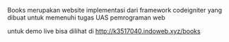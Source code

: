 Books merupakan website implementasi dari framework codeigniter yang dibuat untuk memenuhi tugas UAS pemrograman web

untuk demo live bisa dilihat di http://k3517040.indoweb.xyz/books
